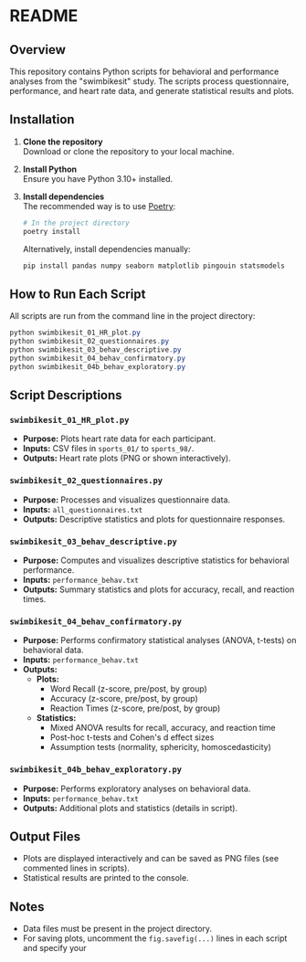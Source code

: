 # README

## Overview

This repository contains Python scripts for behavioral and performance analyses from the "swimbikesit" study. The scripts process questionnaire, performance, and heart rate data, and generate statistical results and plots.

## Installation

1. **Clone the repository**  
   Download or clone the repository to your local machine.

2. **Install Python**  
   Ensure you have Python 3.10+ installed.

3. **Install dependencies**  
   The recommended way is to use [Poetry](https://python-poetry.org/):

   ```powershell
   # In the project directory
   poetry install
   ```

   Alternatively, install dependencies manually:

   ```powershell
   pip install pandas numpy seaborn matplotlib pingouin statsmodels
   ```

## How to Run Each Script

All scripts are run from the command line in the project directory:

```powershell
python swimbikesit_01_HR_plot.py
python swimbikesit_02_questionnaires.py
python swimbikesit_03_behav_descriptive.py
python swimbikesit_04_behav_confirmatory.py
python swimbikesit_04b_behav_exploratory.py
```

## Script Descriptions

### `swimbikesit_01_HR_plot.py`
- **Purpose:** Plots heart rate data for each participant.
- **Inputs:** CSV files in `sports_01/` to `sports_98/`.
- **Outputs:** Heart rate plots (PNG or shown interactively).

### `swimbikesit_02_questionnaires.py`
- **Purpose:** Processes and visualizes questionnaire data.
- **Inputs:** `all_questionnaires.txt`
- **Outputs:** Descriptive statistics and plots for questionnaire responses.

### `swimbikesit_03_behav_descriptive.py`
- **Purpose:** Computes and visualizes descriptive statistics for behavioral performance.
- **Inputs:** `performance_behav.txt`
- **Outputs:** Summary statistics and plots for accuracy, recall, and reaction times.

### `swimbikesit_04_behav_confirmatory.py`
- **Purpose:** Performs confirmatory statistical analyses (ANOVA, t-tests) on behavioral data.
- **Inputs:** `performance_behav.txt`
- **Outputs:**
  - **Plots:**
    - Word Recall (z-score, pre/post, by group)
    - Accuracy (z-score, pre/post, by group)
    - Reaction Times (z-score, pre/post, by group)
  - **Statistics:**
    - Mixed ANOVA results for recall, accuracy, and reaction time
    - Post-hoc t-tests and Cohen's d effect sizes
    - Assumption tests (normality, sphericity, homoscedasticity)

### `swimbikesit_04b_behav_exploratory.py`
- **Purpose:** Performs exploratory analyses on behavioral data.
- **Inputs:** `performance_behav.txt`
- **Outputs:** Additional plots and statistics (details in script).

## Output Files

- Plots are displayed interactively and can be saved as PNG files (see commented lines in scripts).
- Statistical results are printed to the console.

## Notes

- Data files must be present in the project directory.
- For saving plots, uncomment the `fig.savefig(...)` lines in each script and specify your